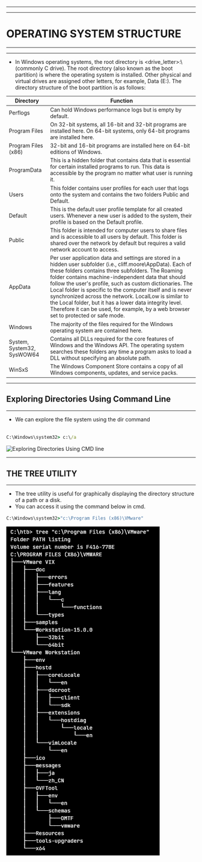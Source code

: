 ___
___

# **OPERATING SYSTEM STRUCTURE**

___
___

- In Windows operating systems, the root directory is <drive_letter>:\ (commonly C drive). The root directory (also known as the boot partition) is where the operating system is installed. Other physical and virtual drives are assigned other letters, for example, Data (E:). The directory structure of the boot partition is as follows:

|Directory |	Function|
|------------|--------------|
Perflogs	| Can hold Windows performance logs but is empty by default.|
Program Files	| On 32-bit systems, all 16-bit and 32-bit programs are installed here. On 64-bit systems, only 64-bit programs are installed here.
Program Files (x86)	| 32-bit and 16-bit programs are installed here on 64-bit editions of Windows.
ProgramData |	This is a hidden folder that contains data that is essential for certain installed programs to run. This data is accessible by the program no matter what user is running it.
Users	| This folder contains user profiles for each user that logs onto the system and contains the two folders Public and Default.
Default |	This is the default user profile template for all created users. Whenever a new user is added to the system, their profile is based on the Default profile.
Public	| This folder is intended for computer users to share files and is accessible to all users by default. This folder is shared over the network by default but requires a valid network account to access.
AppData	| Per user application data and settings are stored in a hidden user subfolder (i.e., cliff.moore\AppData). Each of these folders contains three subfolders. The Roaming folder contains machine-independent data that should follow the user's profile, such as custom dictionaries. The Local folder is specific to the computer itself and is never synchronized across the network. LocalLow is similar to the Local folder, but it has a lower data integrity level. Therefore it can be used, for example, by a web browser set to protected or safe mode.
Windows |	The majority of the files required for the Windows operating system are contained here.
System, System32, SysWOW64	| Contains all DLLs required for the core features of Windows and the Windows API. The operating system searches these folders any time a program asks to load a DLL without specifying an absolute path.
WinSxS	| The Windows Component Store contains a copy of all Windows components, updates, and service packs.

___
## **Exploring Directories Using Command Line**
___

- We can explore the file system using the dir command 

```cmd

C:\Windows\system32> c:\/a
```

![Exploring Directories Using CMD line](../../../Cyber%20Security/a_Introduction%20To%20Windows/Get-WmiObject/Images/e.PNG)

___
## **THE TREE UTILITY**
___

- The tree utility is useful for graphically displaying the directory structure of a path or a disk.
- You can access it using the command below in cmd.

```cmd
C:\Windows\system32>"c:\Program Files (x86)\VMware"
```

![Tree utility](../Get-WmiObject/Images/tree.PNG)
